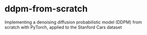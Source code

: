 # ddpm-from-scratch
Implementing a denoising diffusion probabilistic model (DDPM) from scratch with PyTorch, applied to the Stanford Cars dataset
